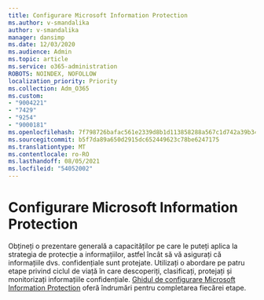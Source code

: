 ```yaml
---
title: Configurare Microsoft Information Protection
ms.author: v-smandalika
author: v-smandalika
manager: dansimp
ms.date: 12/03/2020
ms.audience: Admin
ms.topic: article
ms.service: o365-administration
ROBOTS: NOINDEX, NOFOLLOW
localization_priority: Priority
ms.collection: Adm_O365
ms.custom:
- "9004221"
- "7429"
- "9254"
- "9000181"
ms.openlocfilehash: 7f798726bafac561e2339d8b1d113858288a567c1d742a39b34cb86731a68b68
ms.sourcegitcommit: b5f7da89a650d2915dc652449623c78be6247175
ms.translationtype: MT
ms.contentlocale: ro-RO
ms.lasthandoff: 08/05/2021
ms.locfileid: "54052002"
---
```

# <a name="set-up-microsoft-information-protection"></a>Configurare Microsoft Information Protection

Obțineți o prezentare generală a capacităților pe care le puteți aplica la strategia de protecție a informațiilor, astfel încât să vă asigurați că informațiile dvs. confidențiale sunt protejate. Utilizați o abordare pe patru etape privind ciclul de viață în care descoperiți, clasificați, protejați și monitorizați informațiile confidențiale. [Ghidul de configurare Microsoft Information Protection](https://go.microsoft.com/fwlink/?linkid=2146619) oferă îndrumări pentru completarea fiecărei etape.
